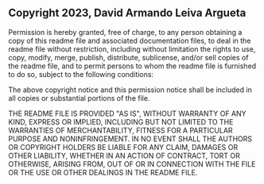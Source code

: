 ## Copyright 2023, David Armando Leiva Argueta

Permission is hereby granted, free of charge, to any person obtaining a copy of this readme file and associated documentation files, to deal in the readme file without restriction, including without limitation the rights to use, copy, modify, merge, publish, distribute, sublicense, and/or sell copies of the readme file, and to permit persons to whom the readme file is furnished to do so, subject to the following conditions:

The above copyright notice and this permission notice shall be included in all copies or substantial portions of the file.

THE README FILE IS PROVIDED "AS IS", WITHOUT WARRANTY OF ANY KIND, EXPRESS OR IMPLIED, INCLUDING BUT NOT LIMITED TO THE WARRANTIES OF MERCHANTABILITY, FITNESS FOR A PARTICULAR PURPOSE AND NONINFRINGEMENT. IN NO EVENT SHALL THE AUTHORS OR COPYRIGHT HOLDERS BE LIABLE FOR ANY CLAIM, DAMAGES OR OTHER LIABILITY, WHETHER IN AN ACTION OF CONTRACT, TORT OR OTHERWISE, ARISING FROM, OUT OF OR IN CONNECTION WITH THE FILE OR THE USE OR OTHER DEALINGS IN THE README FILE.
